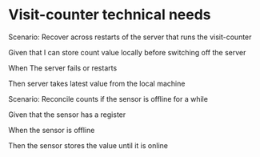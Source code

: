 # Visit-counter technical needs

Scenario: Recover across restarts of the server
that runs the visit-counter

  Given that I can store count value locally before switching off the server
  
  When The server fails or restarts
  
  Then server takes latest value from the local machine

Scenario: Reconcile counts if the sensor is offline for a while

  Given that the sensor has a register
  
  When the sensor is offline
  
  Then the sensor stores the value until it is online
